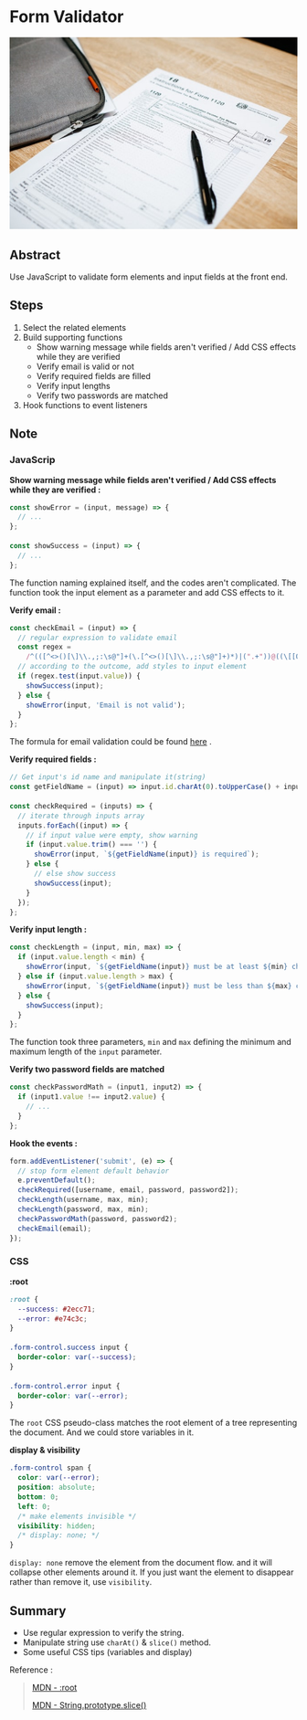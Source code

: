 # Form Validator

![image](../assets/image/form.jpg)

## Abstract

Use JavaScript to validate form elements and input fields at the front end.

## Steps

1. Select the related elements
2. Build supporting functions
   - Show warning message while fields aren't verified / Add CSS effects while they are verified
   - Verify email is valid or not
   - Verify required fields are filled
   - Verify input lengths
   - Verify two passwords are matched
3. Hook functions to event listeners

## Note

### JavaScrip

**Show warning message while fields aren't verified / Add CSS effects while they are verified :**

```js
const showError = (input, message) => {
  // ...
};

const showSuccess = (input) => {
  // ...
};
```

The function naming explained itself, and the codes aren't complicated. The function took the input element as a parameter and add CSS effects to it.

**Verify email :**

```js
const checkEmail = (input) => {
  // regular expression to validate email
  const regex =
    /^(([^<>()[\]\\.,;:\s@"]+(\.[^<>()[\]\\.,;:\s@"]+)*)|(".+"))@((\[[0-9]{1,3}\.[0-9]{1,3}\.[0-9]{1,3}\.[0-9]{1,3}\])|(([a-zA-Z\-0-9]+\.)+[a-zA-Z]{2,}))$/;
  // according to the outcome, add styles to input element
  if (regex.test(input.value)) {
    showSuccess(input);
  } else {
    showError(input, 'Email is not valid');
  }
};
```

The formula for email validation could be found [here](https://stackoverflow.com/questions/46155/how-can-i-validate-an-email-address-in-javascript) .

**Verify required fields :**

```js
// Get input's id name and manipulate it(string)
const getFieldName = (input) => input.id.charAt(0).toUpperCase() + input.id.slice(1);

const checkRequired = (inputs) => {
  // iterate through inputs array
  inputs.forEach((input) => {
    // if input value were empty, show warning
    if (input.value.trim() === '') {
      showError(input, `${getFieldName(input)} is required`);
    } else {
      // else show success
      showSuccess(input);
    }
  });
};
```

**Verify input length :**

```js
const checkLength = (input, min, max) => {
  if (input.value.length < min) {
    showError(input, `${getFieldName(input)} must be at least ${min} characters`);
  } else if (input.value.length > max) {
    showError(input, `${getFieldName(input)} must be less than ${max} characters`);
  } else {
    showSuccess(input);
  }
};
```

The function took three parameters, `min` and `max` defining the minimum and maximum length of the `input` parameter.

**Verify two password fields are matched**

```js
const checkPasswordMath = (input1, input2) => {
  if (input1.value !== input2.value) {
    // ...
  }
};
```

**Hook the events :**

```js
form.addEventListener('submit', (e) => {
  // stop form element default behavior
  e.preventDefault();
  checkRequired([username, email, password, password2]);
  checkLength(username, max, min);
  checkLength(password, max, min);
  checkPasswordMath(password, password2);
  checkEmail(email);
});
```

### CSS

**:root**

```css
:root {
  --success: #2ecc71;
  --error: #e74c3c;
}

.form-control.success input {
  border-color: var(--success);
}

.form-control.error input {
  border-color: var(--error);
}
```

The `root` CSS pseudo-class matches the root element of a tree representing the document. And we could store variables in it.

**display & visibility**

```css
.form-control span {
  color: var(--error);
  position: absolute;
  bottom: 0;
  left: 0;
  /* make elements invisible */
  visibility: hidden;
  /* display: none; */
}
```

`display: none` remove the element from the document flow. and it will collapse other elements around it. If you just want the element to disappear rather than remove it, use `visibility`.

## Summary

- Use regular expression to verify the string.
- Manipulate string use `charAt()` & `slice()` method.
- Some useful CSS tips (variables and display)

Reference :

> [MDN - :root](https://developer.mozilla.org/en-US/docs/Web/CSS/:root)
>
> [MDN - String.prototype.slice()](https://developer.mozilla.org/en-US/docs/Web/JavaScript/Reference/Global_Objects/String/slice)
